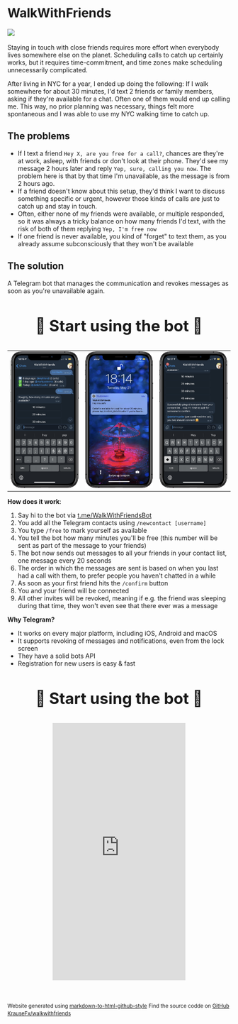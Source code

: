 # WalkWithFriends

[![](https://img.shields.io/badge/author-@KrauseFx-blue.svg?style=flat)](https://twitter.com/KrauseFx)

Staying in touch with close friends requires more effort when everybody lives somewhere else on the planet. Scheduling calls to catch up certainly works, but it requires time-commitment, and time zones make scheduling unnecessarily complicated.

After living in NYC for a year, I ended up doing the following: If I walk somewhere for about 30 minutes, I'd text 2 friends or family members, asking if they're available for a chat. Often one of them would end up calling me. This way, no prior planning was necessary, things felt more spontaneous and I was able to use my NYC walking time to catch up.

## The problems

- If I text a friend `Hey X, are you free for a call?`, chances are they're at work, asleep, with friends or don't look at their phone. They'd see my message 2 hours later and reply `Yep, sure, calling you now`. The problem here is that by that time I'm unavailable, as the message is from 2 hours ago. 
- If a friend doesn't know about this setup, they'd think I want to discuss something specific or urgent, however those kinds of calls are just to catch up and stay in touch.
- Often, either none of my friends were available, or multiple responded, so it was always a tricky balance on how many friends I'd text, with the risk of both of them replying `Yep, I'm free now`
- If one friend is never available, you kind of "forget" to text them, as you already assume subconsciously that they won't be available

## The solution

A Telegram bot that manages the communication and revokes messages as soon as you're unavailable again. 

<h3 style="text-align: center; font-size: 35px; border: none">
  <a href="https://t.me/WalkWithFriendsBot" target="_blank" style="text-decoration: none;">
    🔰 Start using the bot 🔰
  </a>
</h3>

<table>
  <tr>
    <td>
      <img src="assets/screenshot1_framed.jpg">
    </td>
    <td>
      <img src="assets/screenshot2_framed.jpg">
    </td>
    <td>
      <img src="assets/screenshot3_framed.jpg">
    </td>
  </tr>
</table>

**How does it work**:

1. Say hi to the bot via [t.me/WalkWithFriendsBot](https://t.me/WalkWithFriendsBot)
1. You add all the Telegram contacts using `/newcontact [username]`
1. You type `/free` to mark yourself as available
1. You tell the bot how many minutes you'll be free (this number will be sent as part of the message to your friends)
  1. The bot now sends out messages to all your friends in your contact list, one message every 20 seconds
  1. The order in which the messages are sent is based on when you last had a call with them, to prefer people you haven't chatted in a while
1. As soon as your first friend hits the `/confirm` button
  1. You and your friend will be connected
  1. All other invites will be revoked, meaning if e.g. the friend was sleeping during that time, they won't even see that there ever was a message

**Why Telegram?**

- It works on every major platform, including iOS, Android and macOS
- It supports revoking of messages and notifications, even from the lock screen
- They have a solid bots API
- Registration for new users is easy & fast

<h3 style="text-align: center; font-size: 35px; border: none">
  <a href="https://t.me/WalkWithFriendsBot" target="_blank" style="text-decoration: none;">
    🔰 Start using the bot 🔰
  </a>
</h3>

<p style="text-align: center">
  <iframe width="300" height="580" src="https://www.youtube.com/embed/vanxPbuKTQQ" frameborder="0" allow="accelerometer; autoplay; encrypted-media; gyroscope; picture-in-picture" allowfullscreen></iframe>
</p>

<br />

<p style="margin-bottom: 0px;">
  <small>Website generated using <a href="https://krausefx.github.io/markdown-to-html-github-style/" target="_blank">markdown-to-html-github-style</a></small>
  <small>Find the source codde on <a href="https://github.com/KrauseFx/walkwithfriends" target="_blank">GitHub KrauseFx/walkwithfriends</a></small>
</p>
